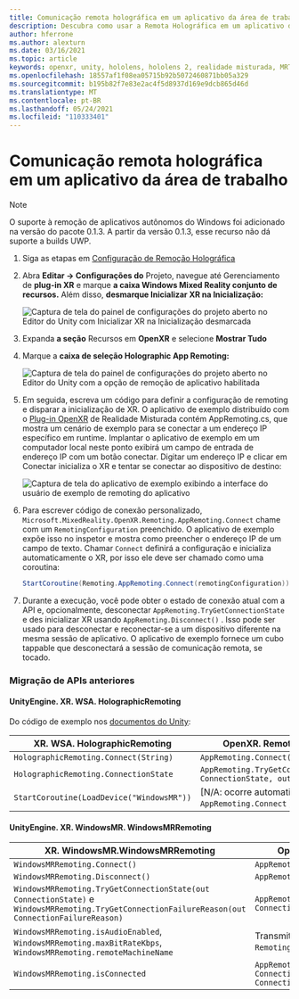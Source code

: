 ```yaml
---
title: Comunicação remota holográfica em um aplicativo da área de trabalho
description: Descubra como usar a Remota Holográfica em um aplicativo da área de trabalho com OpenXR.
author: hferrone
ms.author: alexturn
ms.date: 03/16/2021
ms.topic: article
keywords: openxr, unity, hololens, hololens 2, realidade misturada, MRTK, Kit de Ferramentas de Realidade Misturada, realidade aumentada, realidade virtual, headsets de realidade misturada, learn, tutorial, introdução, comunicação remota holográfica, área de trabalho
ms.openlocfilehash: 18557af1f08ea05715b92b5072460871bb05a329
ms.sourcegitcommit: b195b82f7e83e2ac4f5d8937d169e9dcb865d46d
ms.translationtype: MT
ms.contentlocale: pt-BR
ms.lasthandoff: 05/24/2021
ms.locfileid: "110333401"
---
```

# <a name="holographic-remoting-in-desktop-app"></a>Comunicação remota holográfica em um aplicativo da área de trabalho

> [!NOTE]
> O suporte à remoção de aplicativos autônomos do Windows foi adicionado na versão do pacote 0.1.3.
> A partir da versão 0.1.3, esse recurso não dá suporte a builds UWP.

1. Siga as etapas em [Configuração de Remoção Holográfica](unity-play-mode.md#holographic-remoting-setup)
2. Abra **Editar -> Configurações do** Projeto, navegue até Gerenciamento de **plug-in XR** e marque **a caixa Windows Mixed Reality conjunto de recursos.** Além disso, **desmarque Inicializar XR na Inicialização:**

    ![Captura de tela do painel de configurações do projeto aberto no Editor do Unity com Inicializar XR na Inicialização desmarcada](images/openxr-features-img-02-app.png)

3. Expanda **a seção** Recursos em **OpenXR** e selecione **Mostrar Tudo**
4. Marque a **caixa de seleção Holographic App Remoting:**

    ![Captura de tela do painel de configurações do projeto aberto no Editor do Unity com a opção de remoção de aplicativo habilitada](images/openxr-features-img-03-app.png)

5. Em seguida, escreva um código para definir a configuração de remoting e disparar a inicialização de XR. O aplicativo de exemplo distribuído com o [Plug-in OpenXR](openxr-getting-started.md#unity-sample-projects-for-openxr-and-hololens-2) de Realidade Misturada contém AppRemoting.cs, que mostra um cenário de exemplo para se conectar a um endereço IP específico em runtime. Implantar o aplicativo de exemplo em um computador local neste ponto exibirá um campo de entrada de endereço IP com um botão conectar. Digitar um endereço IP e clicar em Conectar inicializa o XR e tentar se conectar ao dispositivo de destino:

    ![Captura de tela do aplicativo de exemplo exibindo a interface do usuário de exemplo de remoting do aplicativo](images/openxr-sample-app-remoting.png)

6. Para escrever código de conexão personalizado, `Microsoft.MixedReality.OpenXR.Remoting.AppRemoting.Connect` chame com um `RemotingConfiguration` preenchido. O aplicativo de exemplo expõe isso no inspetor e mostra como preencher o endereço IP de um campo de texto. Chamar `Connect` definirá a configuração e inicializa automaticamente o XR, por isso ele deve ser chamado como uma coroutina:

    ``` cs
    StartCoroutine(Remoting.AppRemoting.Connect(remotingConfiguration));
    ```

7. Durante a execução, você pode obter o estado de conexão atual com a API e, opcionalmente, desconectar `AppRemoting.TryGetConnectionState` e des inicializar XR usando `AppRemoting.Disconnect()` . Isso pode ser usado para desconectar e reconectar-se a um dispositivo diferente na mesma sessão de aplicativo. O aplicativo de exemplo fornece um cubo tappable que desconectará a sessão de comunicação remota, se tocado.

### <a name="migration-from-previous-apis"></a>Migração de APIs anteriores

#### <a name="unityenginexrwsaholographicremoting"></a>UnityEngine. XR. WSA. HolographicRemoting

Do código de exemplo nos [documentos do Unity](https://docs.unity3d.com/2018.4/Documentation/ScriptReference/XR.WSA.HolographicRemoting.html):

| XR. WSA. HolographicRemoting | OpenXR. Remoting. AppRemoting |
| ---- | ---- |
| `HolographicRemoting.Connect(String)` | `AppRemoting.Connect(RemotingConfiguration)` |
| `HolographicRemoting.ConnectionState` | `AppRemoting.TryGetConnectionState(out ConnectionState, out DisconnectReason)`|
| `StartCoroutine(LoadDevice("WindowsMR"))`| [N/A: ocorre automaticamente ao chamar `AppRemoting.Connect` ]  |

#### <a name="unityenginexrwindowsmrwindowsmrremoting"></a>UnityEngine. XR. WindowsMR. WindowsMRRemoting

| XR. WindowsMR.WindowsMRRemoting | OpenXR. Remoting. AppRemoting |
| ---- | ---- |
| `WindowsMRRemoting.Connect()` | `AppRemoting.Connect(RemotingConfiguration)` |
| `WindowsMRRemoting.Disconnect()` | `AppRemoting.Disconnect()` |
| `WindowsMRRemoting.TryGetConnectionState(out ConnectionState)` e `WindowsMRRemoting.TryGetConnectionFailureReason(out ConnectionFailureReason)`| `AppRemoting.TryGetConnectionState(out ConnectionState, out DisconnectReason)`|
| `WindowsMRRemoting.isAudioEnabled`, `WindowsMRRemoting.maxBitRateKbps`, `WindowsMRRemoting.remoteMachineName` | Transmitido `AppRemoting.Connect` via `RemotingConfiguration` struct |
| `WindowsMRRemoting.isConnected` | `AppRemoting.TryGetConnectionState(out ConnectionState state, out _) && state == ConnectionState.Connected`